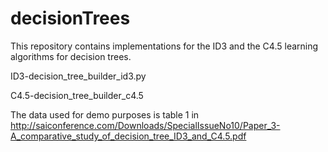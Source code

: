 # decisionTrees

This repository contains implementations for the ID3 and the C4.5 learning algorithms for decision trees.

ID3-decision_tree_builder_id3.py

C4.5-decision_tree_builder_c4.5

The data used for demo purposes is table 1 in http://saiconference.com/Downloads/SpecialIssueNo10/Paper_3-A_comparative_study_of_decision_tree_ID3_and_C4.5.pdf
